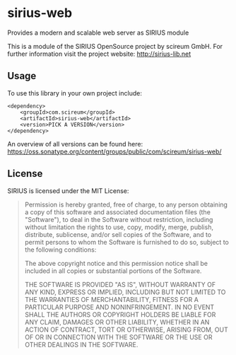# sirius-web

Provides a modern and scalable web server as SIRIUS module

This is a module of the SIRIUS OpenSource project by scireum GmbH. For further information visit the project website: http://sirius-lib.net

## Usage 
To use this library in your own project include:
```
<dependency>
    <groupId>com.scireum</groupId>
    <artifactId>sirius-web</artifactId>
    <version>PICK A VERSION</version>
</dependency>
```
An overview of all versions can be found here: https://oss.sonatype.org/content/groups/public/com/scireum/sirius-web/

## License

SIRIUS is licensed under the MIT License:

> Permission is hereby granted, free of charge, to any person obtaining a copy
> of this software and associated documentation files (the "Software"), to deal
> in the Software without restriction, including without limitation the rights
> to use, copy, modify, merge, publish, distribute, sublicense, and/or sell
> copies of the Software, and to permit persons to whom the Software is
> furnished to do so, subject to the following conditions:
> 
> The above copyright notice and this permission notice shall be included in
> all copies or substantial portions of the Software.
> 
> THE SOFTWARE IS PROVIDED "AS IS", WITHOUT WARRANTY OF ANY KIND, EXPRESS OR
> IMPLIED, INCLUDING BUT NOT LIMITED TO THE WARRANTIES OF MERCHANTABILITY,
> FITNESS FOR A PARTICULAR PURPOSE AND NONINFRINGEMENT. IN NO EVENT SHALL THE
> AUTHORS OR COPYRIGHT HOLDERS BE LIABLE FOR ANY CLAIM, DAMAGES OR OTHER
> LIABILITY, WHETHER IN AN ACTION OF CONTRACT, TORT OR OTHERWISE, ARISING FROM,
> OUT OF OR IN CONNECTION WITH THE SOFTWARE OR THE USE OR OTHER DEALINGS IN
> THE SOFTWARE.

